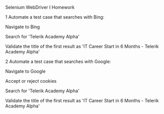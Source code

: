 Selenium WebDriver I Homework

1
Automate a test case that searches with Bing:

Navigate to Bing

Search for 'Telerik Academy Alpha'

Validate the title of the first result as 'IT Career Start in 6 Months - Telerik Academy Alpha'






2
Automate a test case that searches with Google:

Navigate to Google

Accept or reject cookies

Search for 'Telerik Academy Alpha'

Validate the title of the first result as 'IT Career Start in 6 Months - Telerik Academy Alpha'
